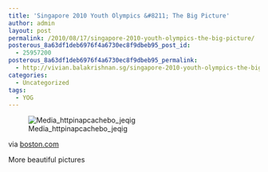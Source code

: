 ```yaml
---
title: 'Singapore 2010 Youth Olympics &#8211; The Big Picture'
author: admin
layout: post
permalink: /2010/08/17/singapore-2010-youth-olympics-the-big-picture/
posterous_8a63df1deb6976f4a6730ec8f9dbeb95_post_id:
  - 25957200
posterous_8a63df1deb6976f4a6730ec8f9dbeb95_permalink:
  - http://vivian.balakrishnan.sg/singapore-2010-youth-olympics-the-big-picture
categories:
  - Uncategorized
tags:
  - YOG
---
```

<figure>
<img src="http://vivian.balakrishnan.sg/wp-content/uploads/2010/08/media_httpinapcachebo_JEqiG.jpg.scaled1000-300x196.jpg" alt="Media_httpinapcachebo_jeqig" />
<figcaption>Media_httpinapcachebo_jeqig</figcaption></figure>

<p>via <a href="http://www.boston.com/bigpicture/2010/08/singapore_2010_youth_olympics.html?camp=localsearch:on:twit:bigpic">boston.com</a></p>

<p>More beautiful pictures</p>
